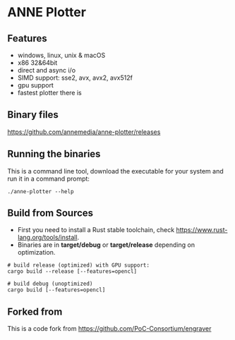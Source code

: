 # ANNE Plotter

## Features
- windows, linux, unix & macOS
- x86 32&64bit 
- direct and async i/o
- SIMD support: sse2, avx, avx2, avx512f
- gpu support
- fastest plotter there is

## Binary files

https://github.com/annemedia/anne-plotter/releases

## Running the binaries

This is a command line tool, download the executable for your system and run it in a command prompt:

```shell
./anne-plotter --help
```

## Build from Sources

 - First you need to install a Rust stable toolchain, check https://www.rust-lang.org/tools/install.
 - Binaries are in **target/debug** or **target/release** depending on optimization.

``` shell
# build release (optimized) with GPU support:
cargo build --release [--features=opencl]

# build debug (unoptimized)
cargo build [--features=opencl]
```

## Forked from

This is a code fork from https://github.com/PoC-Consortium/engraver


